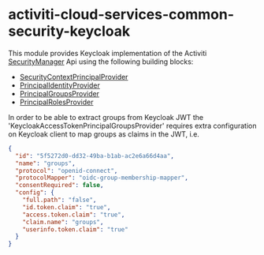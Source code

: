 # activiti-cloud-services-common-security-keycloak

This module provides Keycloak implementation of the Activiti [SecurityManager](https://github.com/Activiti/Activiti/blob/develop/activiti-api/activiti-api-runtime-shared/src/main/java/org/activiti/api/runtime/shared/security/SecurityManager.java) Api using the following building blocks:

* [SecurityContextPrincipalProvider](src/main/java/org/activiti/cloud/services/common/security/keycloak/KeycloakSecurityContextTokenProvider.java)
* [PrincipalIdentityProvider](src/main/java/org/activiti/cloud/services/common/security/keycloak/KeycloakPrincipalIdentityProvider.java)
* [PrincipalGroupsProvider](src/main/java/org/activiti/cloud/services/common/security/keycloak/KeycloakAccessTokenPrincipalGroupsProvider.java)
* [PrincipalRolesProvider](src/main/java/org/activiti/cloud/services/common/security/keycloak/KeycloakAccessTokenPrincipalRolesProvider.java)

In order to be able to extract groups from Keycloak JWT the 'KeycloakAccessTokenPrincipalGroupsProvider' requires extra configuration on Keycloak client to map groups as claims in the JWT, i.e. 

```json
{
  "id": "5f5272d0-dd32-49ba-b1ab-ac2e6a66d4aa",
  "name": "groups",
  "protocol": "openid-connect",
  "protocolMapper": "oidc-group-membership-mapper",
  "consentRequired": false,
  "config": {
    "full.path": "false",
    "id.token.claim": "true",
    "access.token.claim": "true",
    "claim.name": "groups",
    "userinfo.token.claim": "true"
  }
}
```
